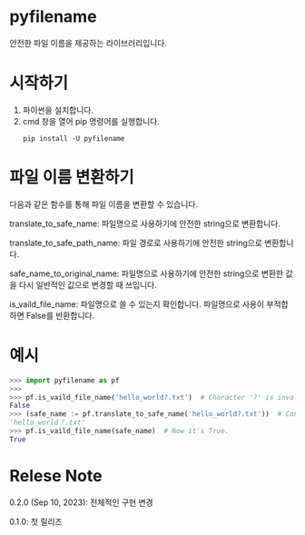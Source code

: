 # pyfilename

안전한 파일 이름을 제공하는 라이브러리입니다.

# 시작하기

1. 파이썬을 설치합니다.
1. cmd 창을 열어 pip 명령어를 실행합니다.
   ```
   pip install -U pyfilename
   ```

# 파일 이름 변환하기

다음과 같은 함수를 통해 파일 이름을 변환할 수 있습니다.

translate_to_safe_name: 파일명으로 사용하기에 안전한 string으로 변환합니다.

translate_to_safe_path_name: 파일 경로로 사용하기에 안전한 string으로 변환합니다.

safe_name_to_original_name: 파일명으로 사용하기에 안전한 string으로 변환한 값을 다시 일반적인 값으로 변경할 때 쓰입니다.

is_vaild_file_name: 파일명으로 쓸 수 있는지 확인합니다. 파일명으로 사용이 부적합하면 False를 반환합니다.

# 예시

```python
>>> import pyfilename as pf
>>>
>>> pf.is_vaild_file_name('hello_world?.txt')  # Character '?' is invalid to use in file name
False
>>> (safe_name := pf.translate_to_safe_name('hello_world?.txt'))  # Convert to safe name
'hello_world？.txt'
>>> pf.is_vaild_file_name(safe_name)  # Now it's True.
True
```

# Relese Note

0.2.0 (Sep 10, 2023): 전체적인 구현 변경

0.1.0: 첫 릴리즈